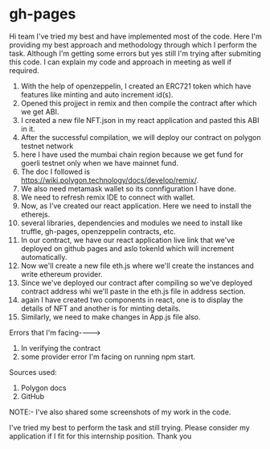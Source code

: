 # gh-pages
Hi team
I've tried my best and have implemented most of the code. Here I'm providing my best approach and methodology through which I perform the task. Although I'm getting some errors but yes still I'm trying after submiting this code.
I can explain my code and approach in meeting as well if required.
1. With the help of openzeppelin, I created an ERC721 token which have features like minting  and auto increment id(s).
2. Opened this projject in remix and then compile the contract after which we get ABI.
3. I created a new file NFT.json in my react application and pasted this ABI in it.
4. After the successful compilation, we will deploy our contract on polygon testnet network
5. here I have used the mumbai chain region because we get fund for goerli testnet only when we have mainnet fund.
6. The doc I followed is https://wiki.polygon.technology/docs/develop/remix/.
7. We also need metamask wallet so its connfiguration I have done.
8. We need to refresh remix IDE to connect with wallet.  
9. Now, as I've created our react application. Here we need to install the etherejs.
10. several libraries, dependencies and modules we need to install like truffle, gh-pages, openzeppelin contracts, etc.
11. In our contract, we have our react application live link that we've deployed on github pages and aslo tokenId which will increment automatically.
12. Now we'll create a new file eth.js where we'll create the instances and write ethereum provider.
13. Since we've deployed our contract after compiling so we've deployed contract address whi we'll paste in the eth.js file in address section.
14. again I have created two components in react, one is to display the details of NFT and another is for minting details.
15. Similarly, we need to make changes in App.js file also.

Errors that I'm facing---->
1. In verifying the contract
2. some provider error I'm facing on running npm start.

Sources used:
1. Polygon docs
2. GitHub

NOTE:- I've also shared some screenshots of my work in the code.

I've tried my best to perform the task and still trying. Please consider my application if I fit for this internship position.
Thank you
